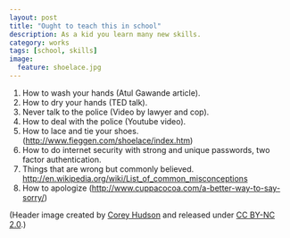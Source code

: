```yaml
---
layout: post
title: "Ought to teach this in school"
description: As a kid you learn many new skills.
category: works
tags: [school, skills]
image:
  feature: shoelace.jpg
---
```


1. How to wash your hands (Atul Gawande article).
2. How to dry your hands (TED talk).
3. Never talk to the police (Video by lawyer and cop).
4. How to deal with the police (Youtube video).
5. How to lace and tie your shoes. (http://www.fieggen.com/shoelace/index.htm)
6. How to do internet security with strong and unique passwords, two factor authentication.
7. Things that are wrong but commonly believed. http://en.wikipedia.org/wiki/List_of_common_misconceptions
8. How to apologize (http://www.cuppacocoa.com/a-better-way-to-say-sorry/)

(Header image created by [Corey Hudson](http://www.flickr.com/photos/coreyahudson/) and released under [CC BY-NC 2.0](http://creativecommons.org/licenses/by-nc/2.0/).)
